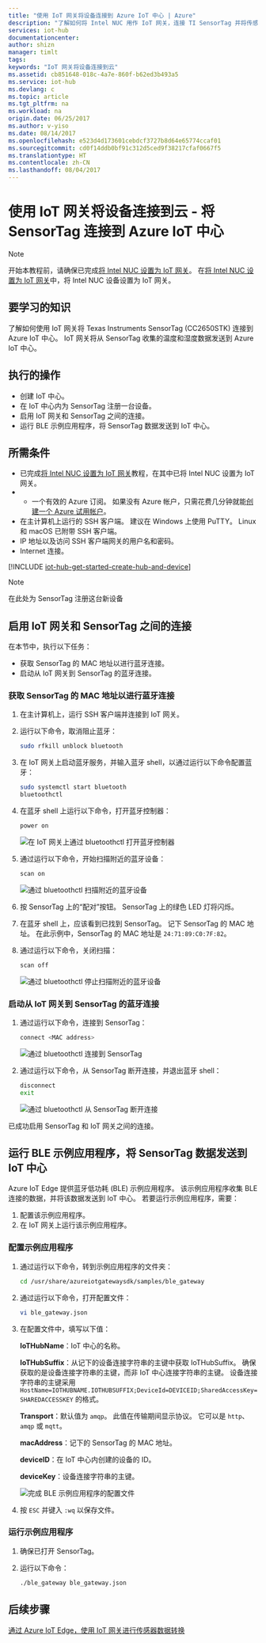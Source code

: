 ```yaml
---
title: "使用 IoT 网关将设备连接到 Azure IoT 中心 | Azure"
description: "了解如何将 Intel NUC 用作 IoT 网关，连接 TI SensorTag 并将传感器数据发送到云中的 Azure IoT 中心。"
services: iot-hub
documentationcenter: 
author: shizn
manager: timlt
tags: 
keywords: "IoT 网关将设备连接到云"
ms.assetid: cb851648-018c-4a7e-860f-b62ed3b493a5
ms.service: iot-hub
ms.devlang: c
ms.topic: article
ms.tgt_pltfrm: na
ms.workload: na
origin.date: 06/25/2017
ms.author: v-yiso
ms.date: 08/14/2017
ms.openlocfilehash: e523d4d173601cebdcf3727b8d64e65774ccaf01
ms.sourcegitcommit: cd0f14ddb0bf91c312d5ced9f38217cfaf0667f5
ms.translationtype: HT
ms.contentlocale: zh-CN
ms.lasthandoff: 08/04/2017
---
```

# <a name="use-iot-gateway-to-connect-things-to-the-cloud---sensortag-to-azure-iot-hub"></a>使用 IoT 网关将设备连接到云 - 将 SensorTag 连接到 Azure IoT 中心

> [!NOTE]
> 开始本教程前，请确保已完成[将 Intel NUC 设置为 IoT 网关](./iot-hub-gateway-kit-c-lesson1-set-up-nuc.md)。 在[将 Intel NUC 设置为 IoT 网关](./iot-hub-gateway-kit-c-lesson1-set-up-nuc.md)中，将 Intel NUC 设备设置为 IoT 网关。

## <a name="what-you-will-learn"></a>要学习的知识

了解如何使用 IoT 网关将 Texas Instruments SensorTag (CC2650STK) 连接到 Azure IoT 中心。 IoT 网关将从 SensorTag 收集的温度和湿度数据发送到 Azure IoT 中心。

## <a name="what-you-will-do"></a>执行的操作

- 创建 IoT 中心。
- 在 IoT 中心内为 SensorTag 注册一台设备。
- 启用 IoT 网关和 SensorTag 之间的连接。
- 运行 BLE 示例应用程序，将 SensorTag 数据发送到 IoT 中心。

## <a name="what-you-need"></a>所需条件

- 已完成[将 Intel NUC 设置为 IoT 网关](./iot-hub-gateway-kit-c-lesson1-set-up-nuc.md)教程，在其中已将 Intel NUC 设置为 IoT 网关。
- * 一个有效的 Azure 订阅。 如果没有 Azure 帐户，只需花费几分钟就能[创建一个 Azure 试用帐户](https://www.azure.cn/pricing/1rmb-trial/)。
- 在主计算机上运行的 SSH 客户端。 建议在 Windows 上使用 PuTTY。 Linux 和 macOS 已附带 SSH 客户端。
- IP 地址以及访问 SSH 客户端网关的用户名和密码。
- Internet 连接。

[!INCLUDE [iot-hub-get-started-create-hub-and-device](../../includes/iot-hub-get-started-create-hub-and-device.md)]

> [!NOTE]
> 在此处为 SensorTag 注册这台新设备

## <a name="enable-the-connection-between-the-iot-gateway-and-the-sensortag"></a>启用 IoT 网关和 SensorTag 之间的连接

在本节中，执行以下任务：

- 获取 SensorTag 的 MAC 地址以进行蓝牙连接。
- 启动从 IoT 网关到 SensorTag 的蓝牙连接。

### <a name="get-the-mac-address-of-the-sensortag-for-bluetooth-connection"></a>获取 SensorTag 的 MAC 地址以进行蓝牙连接

1. 在主计算机上，运行 SSH 客户端并连接到 IoT 网关。
1. 运行以下命令，取消阻止蓝牙：

   ```bash
   sudo rfkill unblock bluetooth
   ```

1. 在 IoT 网关上启动蓝牙服务，并输入蓝牙 shell，以通过运行以下命令配置蓝牙：

   ```bash
   sudo systemctl start bluetooth
   bluetoothctl
   ```

1. 在蓝牙 shell 上运行以下命令，打开蓝牙控制器：

   ```bash
   power on
   ```

   ![在 IoT 网关上通过 bluetoothctl 打开蓝牙控制器](./media/iot-hub-iot-gateway-connect-device-to-cloud/8_power-on-bluetooth-controller-at-bluetooth-shell-bluetoothctl.png)

1. 通过运行以下命令，开始扫描附近的蓝牙设备：

   ```bash
   scan on
   ```

   ![通过 bluetoothctl 扫描附近的蓝牙设备](./media/iot-hub-iot-gateway-connect-device-to-cloud/9_start-scan-nearby-bluetooth-devices-at-bluetooth-shell-bluetoothctl.png)

1. 按 SensorTag 上的“配对”按钮。 SensorTag 上的绿色 LED 灯将闪烁。
1. 在蓝牙 shell 上，应该看到已找到 SensorTag。 记下 SensorTag 的 MAC 地址。 在此示例中，SensorTag 的 MAC 地址是 `24:71:89:C0:7F:82`。
1. 通过运行以下命令，关闭扫描：

   ```bash
   scan off
   ```

   ![通过 bluetoothctl 停止扫描附近的蓝牙设备](./media/iot-hub-iot-gateway-connect-device-to-cloud/10_stop-scanning-nearby-bluetooth-devices-at-bluetooth-shell-bluetoothctl.png)

### <a name="initiate-a-bluetooth-connection-from-the-iot-gateway-to-the-sensortag"></a>启动从 IoT 网关到 SensorTag 的蓝牙连接

1. 通过运行以下命令，连接到 SensorTag：

   ```bash
   connect <MAC address>
   ```

   ![通过 bluetoothctl 连接到 SensorTag](./media/iot-hub-iot-gateway-connect-device-to-cloud/11_connect-to-sensortag-at-bluetooth-shell-bluetoothctl.png)

1. 通过运行以下命令，从 SensorTag 断开连接，并退出蓝牙 shell：

   ```bash
   disconnect
   exit
   ```

   ![通过 bluetoothctl 从 SensorTag 断开连接](./media/iot-hub-iot-gateway-connect-device-to-cloud/12_disconnect-from-sensortag-at-bluetooth-shell-bluetoothctl.png)

已成功启用 SensorTag 和 IoT 网关之间的连接。

## <a name="run-a-ble-sample-application-to-send-sensortag-data-to-your-iot-hub"></a>运行 BLE 示例应用程序，将 SensorTag 数据发送到 IoT 中心

Azure IoT Edge 提供蓝牙低功耗 (BLE) 示例应用程序。 该示例应用程序收集 BLE 连接的数据，并将该数据发送到 IoT 中心。 若要运行示例应用程序，需要：

1. 配置该示例应用程序。
1. 在 IoT 网关上运行该示例应用程序。

### <a name="configure-the-sample-application"></a>配置示例应用程序

1. 通过运行以下命令，转到示例应用程序的文件夹：

   ```bash
   cd /usr/share/azureiotgatewaysdk/samples/ble_gateway
   ```

1. 通过运行以下命令，打开配置文件：

   ```bash
   vi ble_gateway.json
   ```

1. 在配置文件中，填写以下值：

   **IoTHubName**：IoT 中心的名称。

   **IoTHubSuffix**：从记下的设备连接字符串的主键中获取 IoTHubSuffix。 确保获取的是设备连接字符串的主键，而非 IoT 中心连接字符串的主键。 设备连接字符串的主键采用 `HostName=IOTHUBNAME.IOTHUBSUFFIX;DeviceId=DEVICEID;SharedAccessKey=SHAREDACCESSKEY` 的格式。

   **Transport**：默认值为 `amqp`。 此值在传输期间显示协议。 它可以是 `http`、`amqp` 或 `mqtt`。

   **macAddress**：记下的 SensorTag 的 MAC 地址。

   **deviceID**：在 IoT 中心内创建的设备的 ID。

   **deviceKey**：设备连接字符串的主键。

   ![完成 BLE 示例应用程序的配置文件](./media/iot-hub-iot-gateway-connect-device-to-cloud/13_edit-config-file-of-ble-sample.png)

1. 按 `ESC` 并键入 `:wq` 以保存文件。

### <a name="run-the-sample-application"></a>运行示例应用程序

1. 确保已打开 SensorTag。
1. 运行以下命令：

   ```bash
   ./ble_gateway ble_gateway.json
   ```

## <a name="next-steps"></a>后续步骤

[通过 Azure IoT Edge，使用 IoT 网关进行传感器数据转换](iot-hub-gateway-kit-c-use-iot-gateway-for-data-conversion.md)


<!--Update_Description: update wording and code-->